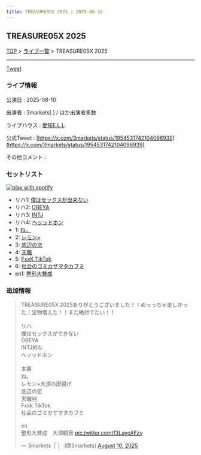 ```yaml
---
title: TREASURE05X 2025 | 2025-08-10
---
```

## TREASURE05X 2025

[TOP](/setlist/) > [ライブ一覧](lives.html) > TREASURE05X 2025

___

<a href="https://twitter.com/share?ref_src=twsrc%5Etfw" data-text="3markets[ ]セットリスト > TREASURE05X 2025" class="twitter-share-button" data-via="3markets" data-hashtags="3markets" data-related="3markets" data-show-count="false">Tweet</a>

### ライブ情報

公演日
:    2025-08-10

出演者
:    3markets[ ] / ほか出演者多数

ライブハウス
:    [愛知E.L.L](livehouse118.html)

公式Tweet
:    [https://x.com/3markets/status/1954531742104096939](https://x.com/3markets/status/1954531742104096939)

その他コメント
:    

### セットリスト


[![play with spotify](images/spotify-icon.png)](https://open.spotify.com/playlist/2pbvKxVTId5bfn476dM4ro)



*  リハ1: [僕はセックスが出来ない](song006.html)
*  リハ2: [OBEYA](song021.html)
*  リハ3: [INTJ](song096.html)
*  リハ4: [ヘッッドホン](song030.html)
*  1: [ね。](song076.html)
*  2: [レモン×](song003.html)
*  3: [底辺の恋](song008.html)
*  4: [天職](song105.html)
*  5: [FxxK TikTok](song082.html)
*  6: [社会のゴミカザマタカフミ](song002.html)
*  en1: [整形大賛成](song005.html)


### 追加情報



<blockquote class="twitter-tweet"><p lang="ja" dir="ltr">TREASURE05X 2025ありがとうございました！！めっっちゃ楽しかった！宝物増えた！！また絶対でたい！！<br><br>リハ<br>僕はセックスができない<br>OBEYA<br>INTJ的な<br>ヘッッドホン<br><br>本番<br>ね。<br>レモン×大須の唐揚げ<br>底辺の恋<br>天職🆕<br>Fxxk TikTok<br>社会のゴミカザマタカフミ<br><br>en<br>整形大賛成　大須観音 <a href="https://t.co/f3LaycAFzv">pic.twitter.com/f3LaycAFzv</a></p>&mdash; 3markets［ ］ (@3markets) <a href="https://twitter.com/3markets/status/1954531742104096939?ref_src=twsrc%5Etfw">August 10, 2025</a></blockquote>
<script async src="https://platform.twitter.com/widgets.js" charset="utf-8"></script>




<script async src="https://platform.twitter.com/widgets.js" charset="utf-8"></script>